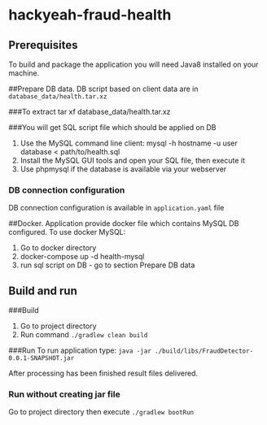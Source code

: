 # hackyeah-fraud-health

## Prerequisites
To build and package the application you will need Java8 installed on your machine.

##Prepare DB data.
DB script based on client data are in `database_data/health.tar.xz`

###To extract
tar xf database_data/health.tar.xz

###You will get SQL script file which should be applied on DB

1. Use the MySQL command line client: mysql -h hostname -u user database < path/to/health.sql
2. Install the MySQL GUI tools and open your SQL file, then execute it
3. Use phpmysql if the database is available via your webserver

### DB connection configuration
DB connection configuration is available in `application.yaml` file

##Docker.
Application provide docker file which contains MySQL DB configured.
To use docker MySQL:

1. Go to docker directory
2. docker-compose up -d health-mysql
3. run sql script on DB - go to section Prepare DB data

## Build and run
###Build
1. Go to project directory
2. Run command `./gradlew clean build`

###Run
 To run application type: `java -jar ./build/libs/FraudDetector-0.0.1-SNAPSHOT.jar`

After processing has been finished result files delivered.

### Run without creating jar file
Go to project directory then execute `./gradlew bootRun`



